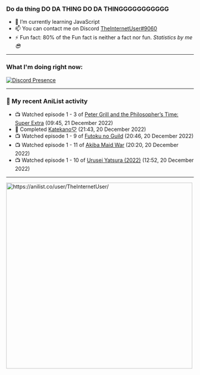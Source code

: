 ### Do da thing DO DA THING DO DA THINGGGGGGGGGGG

- 🌱 I’m currently learning JavaScript
- 📫 You can contact me on Discord [TheInternetUser#9060](https://discord.com/users/534117072796385300)
- ⚡ Fun fact: 80% of the Fun fact is neither a fact nor fun. _Statistics by me 😎_
<hr>
 
### What I'm doing right now:
[![Discord Presence](https://lanyard.cnrad.dev/api/534117072796385300)](https://discord.com/users/534117072796385300)
<hr>
  
### 🌸 My recent AniList activity

<!-- ANILIST_ACTIVITY:start -->

-   📺 Watched episode 1 - 3 of [Peter Grill and the Philosopher’s Time: Super Extra](https://anilist.co/anime/141400) (09:45, 21 December 2022)
-   📖 Completed [Katekano♡](https://anilist.co/manga/86266) (21:43, 20 December 2022)
-   📺 Watched episode 1 - 9 of [Futoku no Guild](https://anilist.co/anime/146233) (20:46, 20 December 2022)
-   📺 Watched episode 1 - 11 of [Akiba Maid War](https://anilist.co/anime/151379) (20:20, 20 December 2022)
-   📺 Watched episode 1 - 10 of [Urusei Yatsura (2022)](https://anilist.co/anime/143277) (12:52, 20 December 2022)

<!-- ANILIST_ACTIVITY:end -->
<hr>

<img width="500" alt="https://anilist.co/user/TheInternetUser/" src="https://img.anili.st/User/929966"/>
